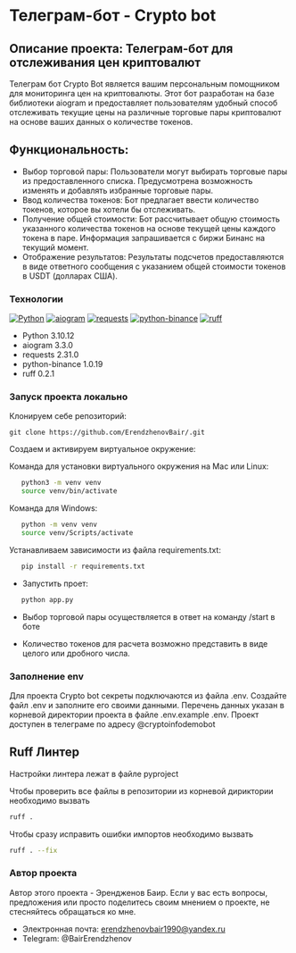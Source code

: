 # Телеграм-бот - Crypto bot

## Описание проекта: Телеграм-бот для отслеживания цен криптовалют

Телеграм бот Crypto Bot является вашим персональным помощником для мониторинга цен на криптовалюты. Этот бот разработан на базе библиотеки aiogram и предоставляет пользователям удобный способ отслеживать текущие цены на различные торговые пары криптовалют на основе ваших данных о количестве токенов.

## Функциональность:

- Выбор торговой пары: Пользователи могут выбирать торговые пары из предоставленного списка. Предусмотрена возможность изменять и добавлять избранные торговые пары.
- Ввод количества токенов: Бот предлагает ввести количество токенов, которое вы хотели бы отслеживать.
- Получение общей стоимости: Бот рассчитывает общую стоимость указанного количества токенов на основе текущей цены каждого токена в паре. Информация запрашивается с биржи Бинанс на текущий момент.
- Отображение результатов: Результаты подсчетов предоставляются в виде ответного сообщения с указанием общей стоимости токенов в USDT (долларах США).

### Технологии

[![Python](https://img.shields.io/badge/-Python-464646?style=flat-square&logo=Python)](https://www.python.org/)
[![aiogram](https://img.shields.io/badge/-aiogram-464646?style=flat-square&logo=telegram)](https://github.com/aiogram/aiogram)
[![requests](https://img.shields.io/badge/-requests-464646?style=flat-square&logo=requests)](https://github.com/psf/requests)
[![python-binance](https://img.shields.io/badge/-python_binance-464646?style=flat-square&logo=binance)](https://github.com/sammchardy/python-binance)
[![ruff](https://img.shields.io/badge/-ruff-464646?style=flat-square&logo=ruff)](https://github.com/best-doctor/ruff)


- Python 3.10.12
- aiogram 3.3.0
- requests 2.31.0
- python-binance 1.0.19
- ruff 0.2.1

### Запуск проекта локально 

Клонируем себе репозиторий:

```
git clone https://github.com/ErendzhenovBair/.git
```
Cоздаем и активируем виртуальное окружение:

Команда для установки виртуального окружения на Mac или Linux:

```bash
   python3 -m venv venv
   source venv/bin/activate
```

Команда для Windows:

```bash
   python -m venv venv
   source venv/Scripts/activate
```

Устанавливаем зависимости из файла requirements.txt:

```bash
   pip install -r requirements.txt
```

- Запустить проет:

```bash
   python app.py
```

- Выбор торговой пары осуществляется в ответ на команду /start в боте

- Количество токенов для расчета возможно представить в виде целого или дробного числа.

### Заполнение env

Для проекта Crypto bot секреты подключаются из файла .env. 
Создайте файл .env и заполните его своими данными. Перечень данных указан в корневой директории проекта в файле .env.example .env.
Проект доступен в телеграме по адресу @cryptoinfodemobot

## Ruff Линтер

Настройки линтера лежат в файле pyproject

Чтобы проверить все файлы в репозитории из корневой дириктории необходимо вызвать

```bash
ruff .
```

Чтобы сразу исправить ошибки импортов необходимо вызвать

```bash
ruff . --fix
```

### Автор проекта

Автор этого проекта - Эрендженов Баир. 
Если у вас есть вопросы, предложения или просто поделитесь своим мнением о проекте, не стесняйтесь обращаться ко мне.
- Электронная почта: erendzhenovbair1990@yandex.ru
- Telegram: @BairErendzhenov
